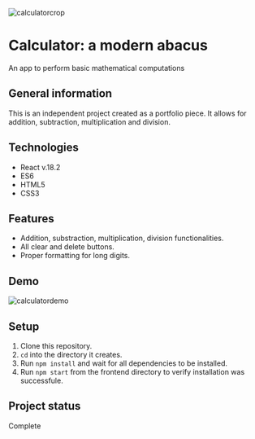![calculatorcrop](https://user-images.githubusercontent.com/91277363/201498270-65fdf3e6-3825-4109-aacd-16b5f77e236a.png)
 

# Calculator: a modern abacus
An app to perform basic mathematical computations

## General information
This is an independent project created as a portfolio piece. It allows for addition, subtraction, multiplication and division.


## Technologies
+ React v.18.2
+ ES6
+ HTML5
+ CSS3

## Features
+ Addition, substraction, multiplication, division functionalities.
+ All clear and delete buttons.
+ Proper formatting for long digits.

## Demo
![calculatordemo](https://user-images.githubusercontent.com/91277363/201498232-12a58ec3-0fb5-431f-ae38-fe96dd2c22a0.gif)

## Setup
1. Clone this repository.
2. `cd` into the directory it creates.
3. Run `npm install` and wait for all dependencies to be installed.
4. Run `npm start` from the frontend directory to verify installation was successfule.

## Project status
Complete
 


 
